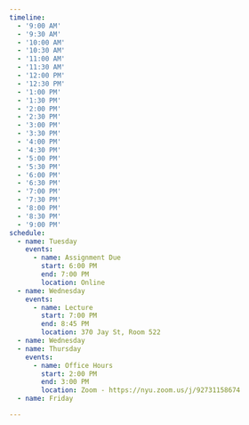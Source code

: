 ```yaml
---
timeline:
  - '9:00 AM'
  - '9:30 AM'
  - '10:00 AM'
  - '10:30 AM'
  - '11:00 AM'
  - '11:30 AM'
  - '12:00 PM'
  - '12:30 PM'
  - '1:00 PM'
  - '1:30 PM'
  - '2:00 PM'
  - '2:30 PM'
  - '3:00 PM'
  - '3:30 PM'
  - '4:00 PM'
  - '4:30 PM'
  - '5:00 PM'
  - '5:30 PM'
  - '6:00 PM'
  - '6:30 PM'
  - '7:00 PM'
  - '7:30 PM'
  - '8:00 PM'
  - '8:30 PM'
  - '9:00 PM'
schedule:
  - name: Tuesday
    events:
      - name: Assignment Due
        start: 6:00 PM
        end: 7:00 PM
        location: Online
  - name: Wednesday
    events:
      - name: Lecture
        start: 7:00 PM
        end: 8:45 PM
        location: 370 Jay St, Room 522
  - name: Wednesday
  - name: Thursday
    events:
      - name: Office Hours
        start: 2:00 PM
        end: 3:00 PM
        location: Zoom - https://nyu.zoom.us/j/92731158674
  - name: Friday

---
```

